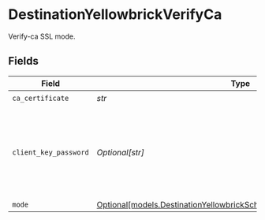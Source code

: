# DestinationYellowbrickVerifyCa

Verify-ca SSL mode.


## Fields

| Field                                                                                                                                | Type                                                                                                                                 | Required                                                                                                                             | Description                                                                                                                          |
| ------------------------------------------------------------------------------------------------------------------------------------ | ------------------------------------------------------------------------------------------------------------------------------------ | ------------------------------------------------------------------------------------------------------------------------------------ | ------------------------------------------------------------------------------------------------------------------------------------ |
| `ca_certificate`                                                                                                                     | *str*                                                                                                                                | :heavy_check_mark:                                                                                                                   | CA certificate                                                                                                                       |
| `client_key_password`                                                                                                                | *Optional[str]*                                                                                                                      | :heavy_minus_sign:                                                                                                                   | Password for keystorage. This field is optional. If you do not add it - the password will be generated automatically.                |
| `mode`                                                                                                                               | [Optional[models.DestinationYellowbrickSchemasSSLModeSSLModes5Mode]](../models/destinationyellowbrickschemassslmodesslmodes5mode.md) | :heavy_minus_sign:                                                                                                                   | N/A                                                                                                                                  |